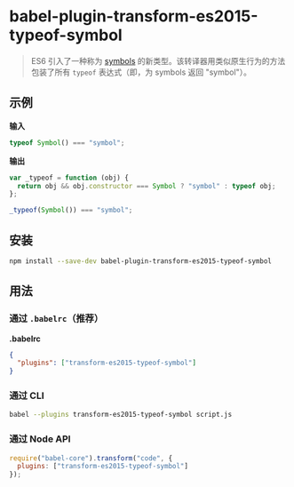# babel-plugin-transform-es2015-typeof-symbol

> ES6 引入了一种称为 [symbols](https://babeljs.cn/learn-es2015/#ecmascript-2015-features-symbols) 的新类型。该转译器用类似原生行为的方法包装了所有 `typeof` 表达式（即，为 symbols 返回 "symbol"）。

## 示例

**输入**

```javascript
typeof Symbol() === "symbol";
```

**输出**

```javascript
var _typeof = function (obj) {
  return obj && obj.constructor === Symbol ? "symbol" : typeof obj;
};

_typeof(Symbol()) === "symbol";
```

## 安装

```sh
npm install --save-dev babel-plugin-transform-es2015-typeof-symbol
```

## 用法

### 通过 `.babelrc`（推荐）

**.babelrc**

```json
{
  "plugins": ["transform-es2015-typeof-symbol"]
}
```

### 通过 CLI

```sh
babel --plugins transform-es2015-typeof-symbol script.js
```

### 通过 Node API

```javascript
require("babel-core").transform("code", {
  plugins: ["transform-es2015-typeof-symbol"]
});
```
